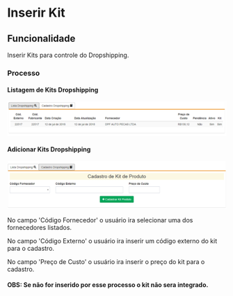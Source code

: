 # Inserir Kit

## Funcionalidade

Inserir Kits para controle do Dropshipping.

### Processo

#### Listagem de Kits Dropshipping

![](../../.gitbook/assets/image%20%2821%29.png)



#### Adicionar Kits Dropshipping

![](../../.gitbook/assets/image%20%2856%29.png)

No campo 'Código Fornecedor' o usuário ira selecionar uma dos fornecedores listados.

No campo 'Código Externo' o usuário ira inserir um código externo do kit para o cadastro. 

No campo 'Preço de Custo' o usuário ira inserir o preço do kit para o cadastro. 



#### OBS: Se não for inserido por esse processo o kit não sera integrado.

